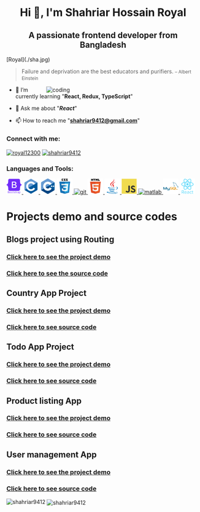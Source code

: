 <h1 align="center">Hi 👋, I'm Shahriar Hossain Royal</h1>
<h2 align="center">A passionate frontend developer from Bangladesh</h2>
[Royal](./sha.jpg)
<blockquote cite="https://quotedtext.com/albert-einstein-best-inspiration-and-motivational-quotes/">
                Failure and deprivation are the best educators and purifiers.
                <small>– Albert Einstein</small>
            </blockquote>
<img align="right" alt="coding" width="400" src="https://i.pinimg.com/736x/63/5d/db/635ddbf14f05d26b1dd4d3864cf67ed2.jpg" />

- 🌱 I’m currently learning "**React, Redux, TypeScript**"

- 💬 Ask me about "***React***"

- 📫 How to reach me "**shahriar9412@gmail.com**"

<h3 align="left">Connect with me:</h3>
<p align="left">
<a href="https://fb.com/royal12300" target="blank"><img align="center" src="https://raw.githubusercontent.com/rahuldkjain/github-profile-readme-generator/master/src/images/icons/Social/facebook.svg" alt="royal12300" height="30" width="40" /></a>
<a href="https://www.leetcode.com/shahriar9412" target="blank"><img align="center" src="https://raw.githubusercontent.com/rahuldkjain/github-profile-readme-generator/master/src/images/icons/Social/leet-code.svg" alt="shahriar9412" height="30" width="40" /></a>
</p>

<h3 align="left">Languages and Tools:</h3>
<p align="left"> <a href="https://getbootstrap.com" target="_blank" rel="noreferrer"> <img src="https://raw.githubusercontent.com/devicons/devicon/master/icons/bootstrap/bootstrap-plain-wordmark.svg" alt="bootstrap" width="40" height="40"/> </a> <a href="https://www.cprogramming.com/" target="_blank" rel="noreferrer"> <img src="https://raw.githubusercontent.com/devicons/devicon/master/icons/c/c-original.svg" alt="c" width="40" height="40"/> </a> <a href="https://www.w3schools.com/cpp/" target="_blank" rel="noreferrer"> <img src="https://raw.githubusercontent.com/devicons/devicon/master/icons/cplusplus/cplusplus-original.svg" alt="cplusplus" width="40" height="40"/> </a> <a href="https://www.w3schools.com/css/" target="_blank" rel="noreferrer"> <img src="https://raw.githubusercontent.com/devicons/devicon/master/icons/css3/css3-original-wordmark.svg" alt="css3" width="40" height="40"/> </a> <a href="https://git-scm.com/" target="_blank" rel="noreferrer"> <img src="https://www.vectorlogo.zone/logos/git-scm/git-scm-icon.svg" alt="git" width="40" height="40"/> </a> <a href="https://www.w3.org/html/" target="_blank" rel="noreferrer"> <img src="https://raw.githubusercontent.com/devicons/devicon/master/icons/html5/html5-original-wordmark.svg" alt="html5" width="40" height="40"/> </a> <a href="https://www.java.com" target="_blank" rel="noreferrer"> <img src="https://raw.githubusercontent.com/devicons/devicon/master/icons/java/java-original.svg" alt="java" width="40" height="40"/> </a> <a href="https://developer.mozilla.org/en-US/docs/Web/JavaScript" target="_blank" rel="noreferrer"> <img src="https://raw.githubusercontent.com/devicons/devicon/master/icons/javascript/javascript-original.svg" alt="javascript" width="40" height="40"/> </a> <a href="https://www.mathworks.com/" target="_blank" rel="noreferrer"> <img src="https://upload.wikimedia.org/wikipedia/commons/2/21/Matlab_Logo.png" alt="matlab" width="40" height="40"/> </a> <a href="https://www.mysql.com/" target="_blank" rel="noreferrer"> <img src="https://raw.githubusercontent.com/devicons/devicon/master/icons/mysql/mysql-original-wordmark.svg" alt="mysql" width="40" height="40"/> </a> <a href="https://reactjs.org/" target="_blank" rel="noreferrer"> <img src="https://raw.githubusercontent.com/devicons/devicon/master/icons/react/react-original-wordmark.svg" alt="react" width="40" height="40"/> </a> </p>

# Projects demo and source codes
## Blogs project using Routing
### [Click here to see the project demo](https://papaya-smakager-84054c.netlify.app/)
### [Click here to see the source code](https://github.com/shahriar9412/Blogs-Project-using-Routing)
## Country App Project
### [Click here to see the project demo](https://zesty-melomakarona-ac9ace.netlify.app/)
### [Click here to see source code](https://github.com/shahriar9412/Country-App-Project)
## Todo App Project
### [Click here to see the project demo](https://bespoke-meerkat-296bfd.netlify.app/)
### [Click here to see source code](https://github.com/shahriar9412/Todo-App-Project)
## Product listing App
### [Click here to see the project demo](https://lovely-fenglisu-1c23fd.netlify.app/)
### [Click here to see source code](https://github.com/shahriar9412/Product-listing-App)
## User management App
### [Click here to see the project demo](https://warm-zuccutto-da2f7d.netlify.app/)
### [Click here to see source code](https://github.com/shahriar9412/User-management-App)

<p><img align="left" src="https://github-readme-stats.vercel.app/api/top-langs?username=shahriar9412&show_icons=true&locale=en&layout=compact" alt="shahriar9412" /></p>

<p>&nbsp;<img align="center" src="https://github-readme-stats.vercel.app/api?username=shahriar9412&show_icons=true&locale=en" alt="shahriar9412" /></p>
